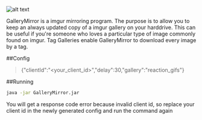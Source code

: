 ![alt text](http://i.imgur.com/k219avn.png "GalleryMirror Logo")

GalleryMirror is a imgur mirroring program. The purpose is to allow you to keep an always updated copy of a imgur gallery on your harddrive. This can be useful if you're someone who loves a particular type of image commonly found on imgur. Tag Galleries enable GalleryMirror to download every image by a tag.

##Config 
> {"clientId":"<your_client_id>","delay":30,"gallery":"reaction_gifs"}

##Running
``` Bash
java -jar GalleryMirror.jar
```

You will get a response code error because invalid client id, so replace your client id in the newly generated config and run the command again

